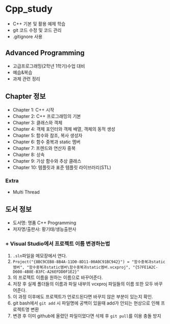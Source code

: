 # Cpp_study
- C++ 기본 및 활용 예제 학습
- git 코드 수정 및 코드 관리  
 - .gitignore 사용

## Advanced Programming
- 고급프로그래밍(2학년 1학기)수업 대비  
- 예습&복습  
- 과제 관련 정리  

## Chapter 정보
- Chapter 1: C++ 시작
- Chapter 2: C++ 프로그래밍의 기본
- Chapter 3: 클래스와 객체
- Chapter 4: 객체 포인터와 객체 배열, 객체의 동적 생성
- Chapter 5: 함수와 참조, 복사 생성자
- Chapter 6: 함수 중복과 static 멤버
- Chapter 7: 프렌드와 연산자 중복  
- Chapter 8: 상속
- Chapter 9: 가상 함수와 추상 클래스
- Chapter 10: 템플릿과 표준 템플릿 라이브러리(STL)    
### Extra
- Multi Thread

## 도서 정보
- 도서명: 명품 C++ Programming
- 저자명/출판사: 황기태/생능출판사


### + Visual Studio에서 프로젝트 이름 변경하는법  
 1. `.sln`파일을 메모장에서 연다.
 2. `Project("{8BC9CEB8-8B4A-11D0-8D11-00A0C91BC942}") = "함수중복과static멤버", "함수중복과static멤버\함수중복과static멤버.vcxproj", "{57FE1A2C-D608-4B8E-B3FC-A26EFDD0F1E2}"`
 3. 의 프로젝트 이름을 원하는 이름으로 바꾸어준다.
 4. 저장 후 실제 폴더들의 이름과 파일 내부의 vcxproj 파일들의 이름 또한 모두 바꾸어준다.
 5. 이 과정 이후에도 프로젝트가 언로드된다면 바꾸지 않은 부분이 있는지 확인.  
 6. git bash에서 `git add` 시 파일명에 공백이 있을때 add가 안되는 현상으로 인해 프로젝트명 변환
 7. 변경 후 이미 github에 올렸던 파일이었다면 삭제 후 `git pull`를 이용 충돌 방지    
